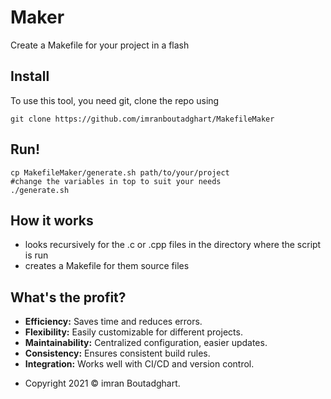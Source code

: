 # Maker

Create a Makefile for your project in a flash

## Install

To use this tool, you need git, clone the repo using

```
git clone https://github.com/imranboutadghart/MakefileMaker
```

## Run!

```
cp MakefileMaker/generate.sh path/to/your/project
#change the variables in top to suit your needs
./generate.sh
```

## How it works

- looks recursively for the .c or .cpp files in the directory where the script is run 
- creates a Makefile for them source files

## What's the profit?

* **Efficiency:** Saves time and reduces errors.
* **Flexibility:** Easily customizable for different projects.
* **Maintainability:** Centralized configuration, easier updates.
* **Consistency:** Ensures consistent build rules.
* **Integration:** Works well with CI/CD and version control.

  
- Copyright 2021 © imran Boutadghart.
